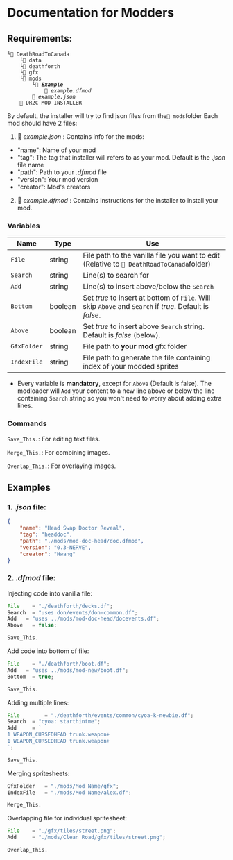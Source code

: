 # Documentation for Modders
## Requirements:
<pre><code>└📁 DeathRoadToCanada
	└📁 data
	└📁 deathforth
	└📁 gfx
	└📁 mods
		└📂 <b><em>Example</em></b>
			📑 <em>example.dfmod</em>
		📄 <em>example.json</em>
	🐴 DR2C MOD INSTALLER
</code></pre>

By default, the installer will try to find json files from the`📁 mods`folder
Each mod should have 2 files:
1. 📄 *example.json* : Contains info for the mods:
- "name": Name of your mod
-	"tag": The tag that installer will refers to as your mod. Default is the *.json* file name
-	"path": Path to your *.dfmod* file
-	"version": Your mod version
-	"creator": Mod's creators
2. 📄 *example.dfmod* : Contains instructions for the installer to install your mod.

### Variables
| Name        | Type    | Use                                                                    |
|-------------|---------|------------------------------------------------------------------------|
| `File`      | string  | File path to the vanilla file you want to edit <br/> (Relative to `📁 DeathRoadToCanada`folder) |
| `Search`    | string  | Line(s) to search for                                                  |
| `Add`       | string  | Line(s) to insert above/below the `Search`                             |
| `Bottom`    | boolean | Set _true_ to insert at bottom of `File`. Will skip `Above` and `Search` if _true_. Default is _false_. |
| `Above`     | boolean | Set _true_ to insert above `Search` string. Default is _false_ (below).  |
| `GfxFolder` | string  | File path to **your mod** gfx folder                                   |
| `IndexFile` | string  | File path to generate the file containing index of your modded sprites |

* Every variable is **mandatory**, except for `Above` (Default is false).
The modloader will `Add` your content to a new line above or below the line containing `Search` string so you won't need to worry about adding extra lines.

### Commands
`Save_This.`: For editing text files.

`Merge_This.`: For combining images.

`Overlap_This.`: For overlaying images.

## Examples
### 1. *.json* file:
```json
{
	"name": "Head Swap Doctor Reveal",
	"tag": "headdoc",
	"path": "./mods/mod-doc-head/doc.dfmod",
	"version": "0.3-NERVE",
	"creator": "Hwang"
}
```
### 2. *.dfmod* file:
Injecting code into vanilla file:
```ts
File	= "./deathforth/decks.df";
Search	= "uses don/events/don-common.df";
Add	  = "uses ../mods/mod-doc-head/docevents.df";
Above	= false;

Save_This.
```

Add code into bottom of file:
```ts
File	= "./deathforth/boot.df";
Add	  = "uses ../mods/mod-new/boot.df";
Bottom	= true;

Save_This.
```

Adding multiple lines:
```ts
File		= "./deathforth/events/common/cyoa-k-newbie.df";
Search	= "cyoa: starthintme";
Add		= `
1 WEAPON_CURSEDHEAD trunk.weapon+
1 WEAPON_CURSEDHEAD trunk.weapon+
`;

Save_This.
```

Merging spritesheets:
```ts
GfxFolder	= "./mods/Mod Name/gfx";
IndexFile	= "./mods/Mod Name/alex.df";

Merge_This.
```

Overlapping file for individual spritesheet:
```ts
File	= "./gfx/tiles/street.png";
Add		= "./mods/Clean Road/gfx/tiles/street.png";

Overlap_This.
```